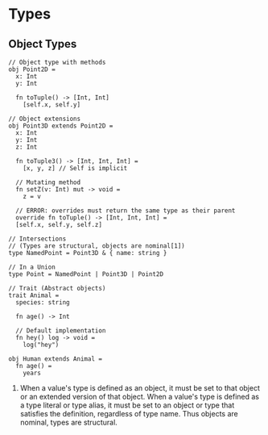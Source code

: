 # Types

## Object Types

```
// Object type with methods
obj Point2D =
  x: Int
  y: Int

  fn toTuple() -> [Int, Int]
    [self.x, self.y]

// Object extensions
obj Point3D extends Point2D =
  x: Int
  y: Int
  z: Int

  fn toTuple3() -> [Int, Int, Int] =
    [x, y, z] // Self is implicit

  // Mutating method
  fn setZ(v: Int) mut -> void =
    z = v

  // ERROR: overrides must return the same type as their parent
  override fn toTuple() -> [Int, Int, Int] =
  [self.x, self.y, self.z]

// Intersections
// (Types are structural, objects are nominal[1])
type NamedPoint = Point3D & { name: string }

// In a Union
type Point = NamedPoint | Point3D | Point2D

// Trait (Abstract objects)
trait Animal =
  species: string

  fn age() -> Int

  // Default implementation
  fn hey() log -> void =
    log("hey")

obj Human extends Animal =
  fn age() =
    years
```

1. When a value's type is defined as an object, it must be set to that object or an extended version of that object. When a value's type is defined as a type literal or type alias, it must be set to an object or type that satisfies the definition, regardless of type name. Thus objects are nominal, types are structural.
